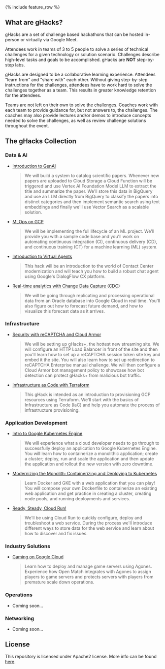 {% include feature_row %}

## What are gHacks?

gHacks are a set of challenge based hackathons that can be hosted in-person or virtually via Google Meet.

Attendees work in teams of 3 to 5 people to solve a series of technical challenges for a given technology or solution scenario. Challenges describe high-level tasks and goals to be accomplished. gHacks are **NOT** step-by-step labs.

gHacks are designed to be a collaborative learning experience.  Attendees "learn from" and "share with" each other. Without giving step-by-step instructions for the challenges, attendees have to work hard to solve the challenges together as a team.  This results in greater knowledge retention for the attendees. 

Teams are not left on their own to solve the challenges. Coaches work with each team to provide guidance for, but not answers to, the challenges.  The coaches may also provide lectures and/or demos to introduce concepts needed to solve the challenges, as well as review challenge solutions throughout the event.

## The gHacks Collection

### Data & AI
- [Introduction to GenAI](./hacks/genai-intro/README.md)
  > We will build a system to catalog scientific papers. Whenever new papers are uploaded to Cloud Storage a Cloud Function will be triggered and use Vertex AI Foundation Model LLM to extract the title and summarize the paper. We'll store this data in BigQuery and use an LLM directly from BigQuery to classify the papers into distinct categories and then implement semantic search using text embeddings and finally we'll use Vector Search as a scalable solution.
- [MLOps on GCP](./hacks/mlops-on-gcp/README.md)
  > We will be implementing the full lifecycle of an ML project. We'll provide you with a sample code base and you'll work on automating continuous integration (CI), continuous delivery (CD), and continuous training (CT) for a machine learning (ML) system.
- [Introduction to Virtual Agents](./hacks/ccai-virual-agents/README.md)
  > This hack will be an introduction to the world of Contact Center modernization and will teach you how to build a robust chat agent using Google's DialogFlow CX platform.
- [Real-time analytics with Change Data Capture (CDC)](./hacks/realtime-analytics/README.md)
  > We will be going through replicating and processing operational data from an Oracle database into Google Cloud in real time. You'll also figure out how to forecast future demand, and how to visualize this forecast data as it arrives.


### Infrastructure
- [Security with reCAPTCHA and Cloud Armor](./hacks/recaptcha-cloudarmor-security/README.md)
  > We will be setting up gHacks+, the hottest new streaming site. We will configure an HTTP Load Balancer in front of the site and then you'll learn how to set up a reCAPTCHA session token site key and embed it the site. You will also learn how to set up redirection to reCAPTCHA Enterprise manual challenge. We will then configure a Cloud Armor bot management policy to showcase how bot detection can protect gHacks+ from malicious bot traffic.
- [Infrastructure as Code with Terraform](./hacks/iac-with-tf/README.md)
  > This gHack is intended as an introduction to provisioning GCP resources using Terraform. We'll start with the basics of Infrastructure as Code (IaC) and help you automate the process of infrastructure provisioning.

### Application Development
- [Intro to Google Kubernetes Engine](./hacks/intro-to-gke/README.md)
  > We will experience what a cloud developer needs to go through to successfully deploy an application to Google Kubernetes Engine. You will learn how to containerize a monolithic application; create a cluster; deploy, run and scale the application and then update the application and rollout the new version with zero downtime.
- [Modernizing the Monolith: Containerizing and Deploying to Kubernetes](./hacks/modernizing-monoliths/README.md)
  > Learn Docker and GKE with a web application that you can play! You will compose your own Dockerfile to containerize an existing web application and get practice in creating a cluster, creating node pools, and running deployments and services.
- [Ready, Steady, Cloud Run!](./hacks/cloud-run/README.md)
  > We'll be using Cloud Run to quickly configure, deploy and troubleshoot a web service. During the process we'll introduce different ways to store data for the web service and learn about how to discover and fix issues. 

### Industry Solutions
- [Gaming on Google Cloud](./hacks/gaming-on-gcp/README.md)
  > Learn how to deploy and manage game servers using Agones. Experience how Open Match integrates with Agones to assign players to game servers and protects servers with players from premature scale down operations.

### Operations
- Coming soon...

### Networking
- Coming soon...

##  License
This repository is licensed under Apache2 license. More info can be found [here](./LICENSE).
